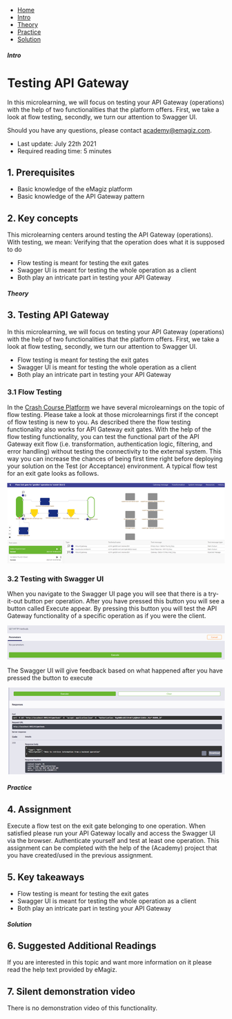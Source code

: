 <div class="ez-academy">
    <div class="ez-academy__body">
        <main class="micro-learning">
        <ul class="doc-nav">
            <li class="doc-nav__item"><a href="../../docs/microlearning/intermediate-testing-emagiz-api-gateway-index" class="doc-nav__link">Home</a></li>
            <li class="doc-nav__item"><a href="#intro" class="doc-nav__link">Intro</a></li>
            <li class="doc-nav__item"><a href="#theory" class="doc-nav__link">Theory</a></li>
            <li class="doc-nav__item"><a href="#practice" class="doc-nav__link">Practice</a></li>
            <li class="doc-nav__item"><a href="#solution" class="doc-nav__link">Solution</a></li>
        </ul>

<div class="doc">

##### Intro

# Testing API Gateway

In this microlearning, we will focus on testing your API Gateway (operations) with the help of two functionalities that the platform offers. First, we take a look at flow testing, secondly, we turn our attention to Swagger UI.

Should you have any questions, please contact academy@emagiz.com.

- Last update: July 22th 2021
- Required reading time: 5 minutes

## 1. Prerequisites
- Basic knowledge of the eMagiz platform
- Basic knowledge of the API Gateway pattern

## 2. Key concepts
This microlearning centers around testing the API Gateway (operations).
With testing, we mean: Verifying that the operation does what it is supposed to do

- Flow testing is meant for testing the exit gates
- Swagger UI is meant for testing the whole operation as a client
- Both play an intricate part in testing your API Gateway

##### Theory

## 3. Testing API Gateway

In this microlearning, we will focus on testing your API Gateway (operations) with the help of two functionalities that the platform offers. First, we take a look at flow testing, secondly, we turn our attention to Swagger UI.

- Flow testing is meant for testing the exit gates
- Swagger UI is meant for testing the whole operation as a client
- Both play an intricate part in testing your API Gateway

### 3.1 Flow Testing

In the [Crash Course Platform](../microlearning/crashcourse-platform-index.md) we have several microlearnings on the topic of flow testing. Please take a look at those microlearnings first if the concept of flow testing is new to you. As described there the flow testing functionality also works for API Gateway exit gates. With the help of the flow testing functionality, you can test the functional part of the API Gateway exit flow (i.e. transformation, authentication logic, filtering, and error handling) without testing the connectivity to the external system. This way you can increase the chances of being first time right before deploying your solution on the Test (or Acceptance) environment. A typical flow test for an exit gate looks as follows.

<p align="center"><img src="../../img/microlearning/intermediate-testing-emagiz-api-gateway-testing-the-api-gateway--flow-test-configuration.png"></p>

### 3.2 Testing with Swagger UI

When you navigate to the Swagger UI page you will see that there is a try-it-out button per operation. After you have pressed this button you will see a button called Execute appear. 
By pressing this button you will test the API Gateway functionality of a specific operation as if you were the client.

<p align="center"><img src="../../img/microlearning/intermediate-testing-emagiz-api-gateway-testing-the-api-gateway--swagger-ui-execute-try-it-out.png"></p>

The Swagger UI will give feedback based on what happened after you have pressed the button to execute

<p align="center"><img src="../../img/microlearning/intermediate-testing-emagiz-api-gateway-testing-the-api-gateway--feedback-inswagger-ui.png"></p>

##### Practice

## 4. Assignment

Execute a flow test on the exit gate belonging to one operation. When satisfied please run your API Gateway locally and access the Swagger UI via the browser. Authenticate yourself and test at least one operation.
This assignment can be completed with the help of the (Academy) project that you have created/used in the previous assignment.

## 5. Key takeaways

- Flow testing is meant for testing the exit gates
- Swagger UI is meant for testing the whole operation as a client
- Both play an intricate part in testing your API Gateway

##### Solution

## 6. Suggested Additional Readings

If you are interested in this topic and want more information on it please read the help text provided by eMagiz.

## 7. Silent demonstration video

There is no demonstration video of this functionality.

</div>
</main>
</div>
</div>